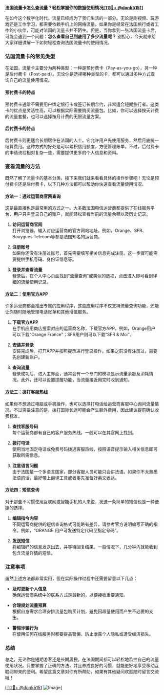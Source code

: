 **法国流量卡怎么查流量？轻松掌握你的数据使用情况[[TG💪+ @donk5151](https://t.me/s/donk5151)]**

在如今这个数字化时代，流量已经成为了我们生活的一部分。无论是刷视频、玩游戏还是工作学习，都需要依赖手机上的网络流量。如果你是经常在法国旅行或者工作的小伙伴，可能对法国的流量卡并不陌生。但是，当你拿到一张法国流量卡后，可能会遇到一个问题：**怎么查看自己到底用了多少流量呢？** 别担心，今天就来给大家详细讲解一下如何轻松查询法国流量卡的使用情况。

### 法国流量卡的常见类型

在法国，流量卡主要分为两种类型：一种是预付费卡（Pay-as-you-go），另一种是后付费卡（Post-paid）。无论你是选择哪种类型的卡，都可以通过多种方式查询自己的流量使用情况。

#### 预付费卡的特点
预付费卡通常不需要用户绑定银行卡或签订长期合约，非常适合短期旅行者。这类卡的优点是灵活性高，可以根据实际需要购买流量包。比如，你可以选择按天计费的流量套餐，也可以选择按月计费的无限流量方案。

#### 后付费卡的特点
后付费卡则更适合长期居住在法国的人士。它允许用户先使用服务，然后月底统一结算费用。这种方式的好处是可以累积信用额度，方便管理账单。不过，后付费卡的申请流程相对复杂一些，需要提供更多的个人信息和资料。

### 查看流量的方法

既然了解了流量卡的基本分类，接下来我们就来看看具体的操作步骤吧！无论是预付费卡还是后付费卡，以下几种方法都可以帮助你快速查看流量使用情况。

#### 方法一：通过运营商官网查询
这是最直接也是最常用的方式之一。大多数法国电信运营商都提供了在线服务平台，用户只需登录自己的账户，就能轻松查看当前的流量余额以及历史记录。

1. **访问运营商官网**  
   打开浏览器，输入对应运营商的官方网站地址。例如，Orange、SFR、Bouygues Telecom等都是法国知名的运营商。
   
2. **注册账号**  
   如果你还没有注册过账号，首先需要填写相关信息完成注册。这一步骤可能需要提供手机号码、身份证信息等。

3. **登录并查看流量**  
   登录后，在个人中心页面找到“流量查询”或类似的选项，点击进入即可看到详细的流量使用记录。

#### 方法二：使用官方APP
许多运营商都会推出专属的应用程序，这些应用程序不仅支持流量查询功能，还能让你随时随地管理电话账单和其他增值服务。

1. **下载官方APP**  
   在手机应用商店搜索对应的运营商名称，下载官方APP。例如，Orange用户可以下载“Orange France”；SFR用户则可以下载“SFR & Moi”。

2. **安装并登录**  
   安装完成后，打开APP并按照提示进行登录操作。如果之前没有注册过，需要先创建新账户。

3. **查询流量**  
   登录成功后，进入主界面，通常会有一个专门的模块显示流量余额及消耗情况。此外，还可以设置提醒功能，当流量接近用完时收到通知。

#### 方法三：拨打客服热线
如果你不想通过电脑或手机操作，也可以选择打电话给运营商客服中心询问流量情况。不过需要注意的是，拨打国际长途可能会产生额外费用，因此建议提前确认收费标准。

1. **查找客服号码**  
   每个运营商都有自己的客户服务热线，一般可以在其官网上找到。

2. **拨打电话**  
   使用当地固定电话或免费号码拨通客服热线，按照语音提示输入相关信息即可获取所需信息。

3. **注意语言问题**  
   由于法国是一个多语言国家，部分客服人员可能只会讲法语。如果你不太熟悉法语的话，最好带上翻译工具或者事先准备好英文表达。

#### 方法四：短信查询
对于那些不习惯使用互联网或智能手机的人来说，发送一条简单的短信也是一种便捷的选择。

1. **编辑指令内容**  
   不同运营商提供的短信查询格式可能略有差异，请参考官方说明编写正确的指令。例如，“ORANGE 用户可发送特定代码至指定号码”。

2. **发送短信**  
   将编辑好的信息发送出去，并等待回复结果。一般情况下，几分钟内就能收到包含流量详情的短信。

### 注意事项

虽然上述方法都非常实用，但在实际操作过程中还需要留意以下几点：

- **及时更新个人信息**  
  确保运营商系统中的联系方式是最新的，以便接收重要通知。
  
- **合理规划流量预算**  
  根据自身需求合理安排流量包购买计划，避免因超量使用而产生不必要的支出。

- **警惕诈骗行为**  
  在使用任何在线服务时都要提高警惕，防止泄露个人隐私或遭受经济损失。

### 总结

总之，无论你是短期游客还是长期居民，在法国期间都可以轻松地监控自己的流量使用状况。只要掌握了正确的方法，并且养成良好的习惯，就能更好地享受移动互联网带来的便利。希望这篇文章对你有所帮助，如果有其他疑问欢迎随时留言交流哦！

[[TG💪+ @donk5151](https://t.me/s/donk5151) ![Image](https://i.postimg.cc/rwNCRYN7/Snipaste-2025-04-30-17-27-05.png)]